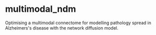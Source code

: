 # multimodal_ndm

Optimising a multimodal connectome for modelling pathology spread in Alzheimers's disease with the network diffusion model.